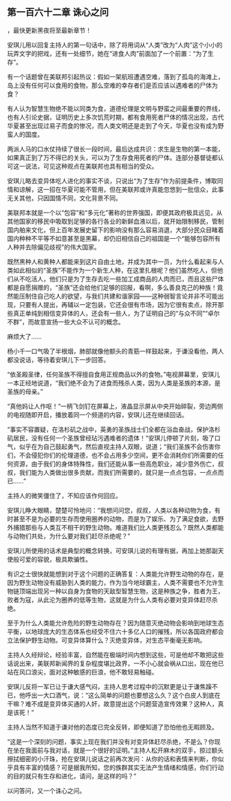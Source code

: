 ## 第一百六十二章 诛心之问
，最快更新黑夜将至最新章节！

安琪儿用以回复主持人的第一句话中，除了将用词从“人类”改为“人肉”这个小小的玩弄文字的把戏，还有一处细节，她在“进食人肉”前面加了一个前置：“为了生存”。

有一个话题曾在美联邦引起热议：假如一架航班遭遇空难，落到了孤岛的海滩上，岛上没有任何可以食用的食物，那么空难的幸存者们是否应该以遇难者的尸体为食？

有人认为智慧生物绝不能以同类为食，道德伦理是文明与野蛮之间最重要的界线，也有人引论史据，证明历史上多次饥荒时期，都有食用死者尸体的情况出现，古代华夏甚至出现过易子而食的惨况，而人类文明还是走到了今天，华夏也没有成为野蛮人的国度。

两派人马的口水仗持续了很长一段时间，最后达成共识：求生是生物的第一本能，如果真正到了万不得已的关头，可以为了生存食用死者的尸体。连部分基督徒都认可这一说法，可见这种观点在美联邦也具有相当的受众。

安琪儿略去变异体吃人进化的事实不谈，只说出“为了生存”作为前提条件，博取同情和谅解，这一招在华夏可能不管用，但在美联邦或许真能忽悠到一批信众，此事无关其他，只因国情不同，文化背景不同。

美联邦本就是一个以“包容”和“多元化”著称的世界强国，即便其政府极具远见，从其他国家的移民中吸取到足够的各行各业的新鲜血液以后，就开始限制移民，管制国内舶来文化，但上百年发展史留下的影响没有那么容易消退，大部分民众目睹着国内种种不平等不如意甚至是黑幕，却仍旧相信自己的祖国是一个“能够包容所有人种并去除偏见歧视”的伟大国家。

既然黑种人和黄种人都能来到这片自由土地，并成为其中一员，为什么看起来与人类如此相似的“圣族”不能作为一个新生人种，在这里扎根呢？他们虽然吃人，但他们从不吃活人，他们只是为了生存去吃一些加工成商品的人肉而已，而且这些尸体都是自愿捐赠的，“圣族”还会给他们足够的回报，看啊，多么善良克己的种族！竟然能压制住自己吃人的欲望，与我们共建和谐家园――这种弱智言论并非不可能出现，只要有人提出，再辅以一定包装，它还会很有市场，因为它很有卖点，除开那些真正单纯到相信变异体的人，还会有一些人，为了证明自己的“与众不同”“卓尔不群”，而故意宣扬一些大众不认可的概念。

麻烦大了……

杨小千一口气吸了半根烟，肺部就像他额头的青筋一样鼓起来，于谦没看他，两人都没说话，等待着安琪儿下一步回答。

“依圣殿圣律，任何圣族不得擅自食用正规商品以外的食物。”电视屏幕里，安琪儿一本正经地说道，“我们绝不会为了进食而残杀人类，因为人类是圣族的本源，是圣族的母亲。”

“真他妈让人作呕！”一柄飞剑钉在屏幕上，液晶显示屏从中央开始碎裂，旁边两侧的电视随即开启，播放着同一个频道的内容，安琪儿还在继续回话。

“事实不容置疑，在洛杉矶之战中，英勇的圣族战士们全都在浴血奋战，保护洛杉矶居民，没有任何一个圣族曾经玷污遇难者的遗体！”安琪儿停顿了片刻，吸了口气，似乎在为自己鼓起勇气，然后直视主持人双眼，说道；“我们圣族不会伤害你们，不会侵犯你们的伦理道德，也不会占用多少空间，更不会消耗你们所需要的任何资源，由于我们的身体特殊性，我们还能从事一些高危职业，减少意外伤亡，叔叔，我们能为人类做出很多贡献，而我们所需要的，就只是一点点包容，一点点而已……”

主持人的微笑僵住了，不知应该作何回应。

安琪儿睁大眼睛，楚楚可怜地问：“我想问问您，叔叔，人类以各种动物为食，有时甚至不是为必要的生存而使用圈养的动物，而是为了娱乐、为了满足食欲，去野外捕猎那些与人类互不相干的野生动物。难道我们比人类更残忍么？既然人类都能与动物们共处，为什么要对我们赶尽杀绝呢？”

安琪儿所使用的话术是典型的概念转换，可安琪儿说的有理有据，再加上她那副天使般可爱的容貌，极具欺骗性。

有识之士很快就能想到对于这个问题的正确答复：人类能允许野生动物的存在，是因为野生动物没有威胁到人类的能力，作为当今地球霸主，人类不需要也不允许生物链顶端出现另一种以自身为食物的天敌型智慧生物，这是种族之争，胜者为王，败者为寇，从此沦为圈养的低等生物，这就是为什么人类有必要对变异体赶尽杀绝。

至于为什么人类能允许危险的野生动物存在？因为随意灭绝动物会影响到地球生态平衡，以地球庞大的生态体系也经受不住六十多亿人口的摧残，所以各国政府都会立法保护野生动物。可变异体算什么？灭绝变异体，对生态平衡毫无影响。

主持人久经辩论，经验丰富，自然能在极端时间内想到这些，可是他却不敢把这些话说出来，美联邦新闻界的复杂程度堪比政界，一不小心就会祸从口出，现在他已站在风口浪尖，面对这种敏感的巨浪，他不敢轻易触碰。

安琪儿反将一军已让于谦大感气闷，主持人思考过程中的沉默更是让于谦焦躁不已，他呼出一大口酒气，说：“这么简单的问题也要想这么久？这个白皮人到底在干嘛？难不成是变异体买通的人奸，故意提出这个问题营造宣传效果？这种人，真是该死！”

主持人当然不知道于谦对他的态度已完全反转，即便知道了恐怕他也无暇顾及。

“这是一个深刻的问题，事实上现在我们并没有对变异体赶尽杀绝，不是么？你现在坐在我面前与我对话，就是一个很好的证明。”主持人松开麻木的双手，掠过额头擦拭细密的小汗珠，抢在安琪儿说话之前再次发问：从你的话和表情来判断，你似乎具有丰富的情感？可是据我所知，您的族群其实无法产生情绪和情感，你们行动的目的就只有生存和进化，请问，是这样的吗？”

以问答问，又一个诛心之问。

